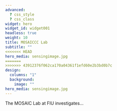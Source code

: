 ```yaml
---
advanced:
  ? css_style
  ? css_class
widget: hero
widget_id: widget001
headless: true
weight: 10
title: MOSAICCC Lab
subtitle: ""
<<<<<<< HEAD
hero_media: sensingimage.jpg
=======
>>>>>>> 43912376f062ca170a04361f1efd60e2b3bd0b7c
design:
  columns: "1"
  background:
    image: ""
hero_media: sensingimage.jpg
---
```

The MOSAIC Lab at FIU investigates...
